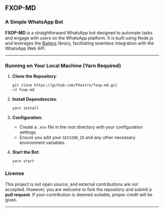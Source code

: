 ## FXOP-MD

### A Simple WhatsApp Bot

**FXOP-MD** is a straightforward WhatsApp bot designed to automate tasks and engage with users on the WhatsApp platform. It is built using Node.js and leverages the [Baileys](https://github.com/adiwajshing/Baileys) library, facilitating seamless integration with the WhatsApp Web API.

---

### Running on Your Local Machine (Yarn Required)

1. **Clone the Repository**:

   ```bash
   git clone https://github.com/FXastro/fxop-md.git
   cd fxop-md
   ```

2. **Install Dependencies**:

   ```bash
   yarn install
   ```

3. **Configuration**:

   - Create a `.env` file in the root directory with your configuration settings.
   - Ensure you add your `SESSION_ID` and any other necessary environment variables.

4. **Start the Bot**:

   ```bash
   yarn start
   ```

### License

This project is not open source, and external contributions are not accepted. However, you are welcome to fork the repository and submit a **pull request**. If your contribution is deemed suitable, proper credit will be given.

---

